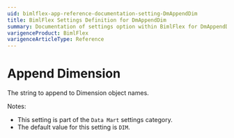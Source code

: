 ```yaml
---
uid: bimlflex-app-reference-documentation-setting-DmAppendDim
title: BimlFlex Settings Definition for DmAppendDim
summary: Documentation of settings option within BimlFlex for DmAppendDim
varigenceProduct: BimlFlex
varigenceArticleType: Reference
---
```


# Append Dimension

The string to append to Dimension object names.

Notes:
* This setting is part of the `Data Mart` settings category.
 * The default value for this setting is `DIM`.